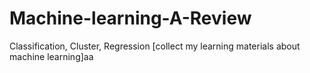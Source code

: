 Machine-learning-A-Review
=========================

Classification, Cluster, Regression
[collect my learning materials about machine learning]aa
